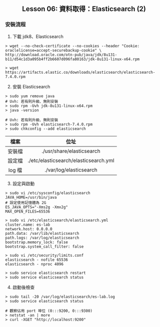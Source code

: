 <h2 align="center">Lesson 06: 資料取得：Elasticsearch (2)</h2>

### 安裝流程
1. 下載 jdk8、Elasticsearch
```
> wget --no-check-certificate --no-cookies --header "Cookie: oraclelicense=accept-securebackup-cookie" \
http://download.oracle.com/otn-pub/java/jdk/8u131-b11/d54c1d3a095b4ff2b6607d096fa80163/jdk-8u131-linux-x64.rpm

> wget https://artifacts.elastic.co/downloads/elasticsearch/elasticsearch-7.4.0.rpm
```

2. 安裝 Elasticsearch
```
> sudo yum remove java
# Uvh: 若有則升級、無則安裝
> sudo rpm -Uvh jdk-8u131-linux-x64.rpm
> java -version

# Uvh: 若有則升級、無則安裝
> sudo rpm -Uvh elasticsearch-7.4.0.rpm
> sudo chkconfig --add elasticsearch
```
| 檔案 | 位址 |
| :---: | :---: |
| 安裝檔 | ./usr/share/elasticsearch |
| 設定檔 | ./etc/elasticsearch/elasticsearch.yml |
| log 檔 | ./var/log/elasticsearch |

3. 設定與啟動
```
> sudo vi /etc/sysconfig/elasticsearch
JAVA_HOME=/usr/bin/java
# 設定使用記憶體為 2G
ES_JAVA_OPTS="-Xms2g -Xmx2g"
MAX_OPEN_FILES=65536
 
> sudo vi /etc/elasticsearch/elasticsearch.yml
cluster.name: es-lab
network.host: 0.0.0.0
path.data: /var/lib/elasticsearch
path.logs: /var/log/elasticsearch
bootstrap.memory_lock: false
bootstrap.system_call_filter: false

> sudo vi /etc/security/limits.conf
elasticsearch - nofile 65536
elasticsearch - nproc 4096  

> sudo service elasticsearch restart
> sudo service elasticsearch status
```

4. 啟動後檢查
```
> sudo tail -20 /var/log/elasticsearch/es-lab.log
> sudo service elasticsearch status

# 觀察佔用 port 埠位 (0:::9200, 0:::9300)
> netstat -an | more
> curl -XGET "http://localhost:9200"
```
